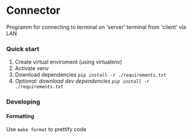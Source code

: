 # Connector

Programm for connecting to terminal on 'server' terminal from 'client' via LAN

### Quick start
1. Create virtual enviroment (using virtualenv)
2. Activate venv
3. Download dependencies `pip install -r ./requirements.txt`
4. *Optional: download dev dependencies `pip install -r ./requirements.txt`*

### Developing
#### Formatting
Use `make format` to prettify code
